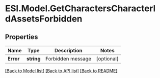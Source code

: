 # ESI.Model.GetCharactersCharacterIdAssetsForbidden
## Properties

Name | Type | Description | Notes
------------ | ------------- | ------------- | -------------
**Error** | **string** | Forbidden message | [optional] 

[[Back to Model list]](../README.md#documentation-for-models) [[Back to API list]](../README.md#documentation-for-api-endpoints) [[Back to README]](../README.md)

